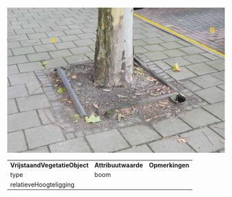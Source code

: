 ![](media/cdbfcc32c5b96c01cbfcf5d355bbe283064ac26d.jpg)

|                               |                     |                 |
|-------------------------------|---------------------|-----------------|
| **VrijstaandVegetatieObject** | **Attribuutwaarde** | **Opmerkingen** |
| type                          | boom                |                 |
| relatieveHoogteligging        |                     |                 |
